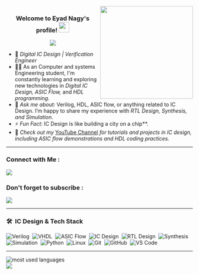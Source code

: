 <img width="250" align="right" src="https://c.tenor.com/_DOBjnGspYAAAAAM/code-coding.gif">

<h3 align="center">
  Welcome to  Eyad Nagy's profile!
  <img src="https://media.giphy.com/media/hvRJCLFzcasrR4ia7z/giphy.gif" width="28">
</h3>

<!-- Typing SVG by DenverCoder1 - https://github.com/DenverCoder1/readme-typing-svg -->
<p align="center">
  <a href="https://github.com/DenverCoder1/readme-typing-svg"><img src="https://readme-typing-svg.herokuapp.com/?lines=IC%20Design%20Engineer;Verilog%20&%20HDL%20Specialist;Passionate%20about%20ASIC%20and%20Digital%20Design&font=Fira%20Code&center=true&width=440&height=45&color=f75c7e&vCenter=true&size=22"></a>
</p> 

- 🏢 *Digital IC Design | Verification Engineer*
- 👨‍💻 As an Computer and systems Engineering student, I'm constantly learning and exploring new technologies in *Digital IC Design, ASIC Flow,* and *HDL programming*.
- 💬 *Ask me about:* Verilog, HDL, ASIC flow, or anything related to IC Design. I’m happy to share my experience with *RTL Design, Synthesis, and Simulation*.
- ⚡ *Fun Fact:* IC Design is like building a city on a chip**.
- 🎥 *Check out my* [YouTube Channel](https://www.youtube.com/@eyad.nagy1) *for tutorials and projects in IC design, including ASIC flow demonstrations and HDL coding practices.*

---

### Connect with Me :

<a href="https://www.linkedin.com/in/eyad-tarek-540b31319" target="_blank"><img src="https://img.shields.io/badge/-Ahmed%20Tawfik-0077B5?style=for-the-badge&logo=Linkedin&logoColor=white"/></a>

### Don't forget to subscribe :
<a href="https://www.youtube.com/@eyad.nagy1" target="_blank"><img src="https://img.shields.io/badge/-Ahmed%20Tawfik-FF0000?style=for-the-badge&logo=YouTube&logoColor=white"/></a>

---

### 🛠 &nbsp;IC Design & Tech Stack

![Verilog](https://img.shields.io/badge/-Verilog-05122A?style=flat&logo=verilog&logoColor=green)&nbsp;
![VHDL](https://img.shields.io/badge/-VHDL-05122A?style=flat&logo=vhdl&logoColor=blue)&nbsp;
![ASIC Flow](https://img.shields.io/badge/-ASIC%20Flow-05122A?style=flat)&nbsp;
![IC Design](https://img.shields.io/badge/-IC%20Design-05122A?style=flat&logo=computer-chip)&nbsp;
![RTL Design](https://img.shields.io/badge/-RTL%20Design-05122A?style=flat&logo=logic)&nbsp;
![Synthesis](https://img.shields.io/badge/-Synthesis-05122A?style=flat&logo=design)&nbsp;
![Simulation](https://img.shields.io/badge/-Simulation-05122A?style=flat&logo=simulation)&nbsp;
![Python](https://img.shields.io/badge/-Python-05122A?style=flat&logo=python&logoColor=yellow)&nbsp;
![Linux](https://img.shields.io/badge/-Linux-05122A?style=flat&logo=linux&logoColor=orange)&nbsp;
![Git](https://img.shields.io/badge/-Git-05122A?style=flat&logo=git)&nbsp;
![GitHub](https://img.shields.io/badge/-GitHub-05122A?style=flat&logo=github)&nbsp;
![VS Code](https://img.shields.io/badge/-Visual%20Studio%20Code-05122A?style=flat&logo=visual-studio-code&logoColor=007ACC)&nbsp;

---

<img align="left" src="https://github-readme-stats.vercel.app/api/top-langs?username=ahmed-tawfik&show_icons=true&locale=en&layout=compact&theme=radical" alt="most used languages" />
<br>
<a href="https://komarev.com/ghpvc/?username=ahmed-tawfik&style=for-the-badge">
    <img src="https://komarev.com/ghpvc/?username=ahmed-tawfik&style=for-the-badge">
</a>

